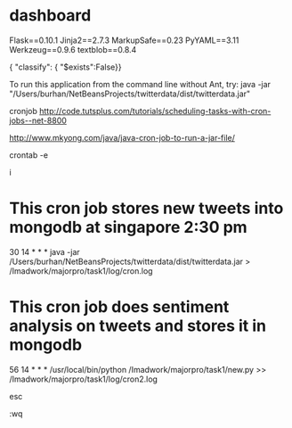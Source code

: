 # dashboard

Flask==0.10.1
Jinja2==2.7.3
MarkupSafe==0.23
PyYAML==3.11
Werkzeug==0.9.6
textblob==0.8.4

{ "classify": { "$exists":False}}

To run this application from the command line without Ant, try:
java -jar "/Users/burhan/NetBeansProjects/twitterdata/dist/twitterdata.jar"

cronjob
http://code.tutsplus.com/tutorials/scheduling-tasks-with-cron-jobs--net-8800

http://www.mkyong.com/java/java-cron-job-to-run-a-jar-file/

crontab -e 

i
# This cron job stores new tweets into mongodb at singapore 2:30 pm
30 14 * * * java -jar /Users/burhan/NetBeansProjects/twitterdata/dist/twitterdata.jar > /Imadwork/majorpro/task1/log/cron.log

# This cron job does sentiment analysis on tweets and stores it in mongodb
56 14 * * * /usr/local/bin/python /Imadwork/majorpro/task1/new.py >> /Imadwork/majorpro/task1/log/cron2.log


esc

:wq
